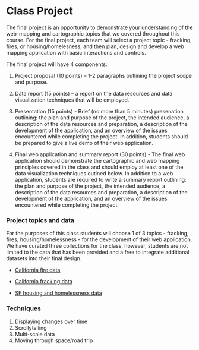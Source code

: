 # Class Project 

The final project is an opportunity to demonstrate your understanding of the web-mapping and cartographic topics that we covered throughout this course. For the final project, each team will select a project topic - fracking, fires, or  housing/homelesness, and then plan, design and develop a web mapping application with basic interactions and controls. 

The final project will have 4 components:

1. Project proposal (10 points) – 1-2 paragraphs outlining the project scope and purpose. 

2. Data report (15 points) – a report on the data resources and data visualization techniques that will be employed. 

3. Presentation (15 points) - Brief (no more than 5 minutes) presenation outlining: the plan and purpose of the project, the intended audience, a description of the data resources and preparation, a description of the development of the application, and an overview of the issues encountered while completing the project. In addition, students should be prepared to give a live demo of their web application.

4. Final web application and summary report (30 points) - The final web application should demonstrate the cartographic and web mapping principles covered in the class and should employ at least one of the data visualization techniques outined below. In addition to a web application, students are required to write a summary report outlining: the plan and purpose of the project, the intended audience, a description of the data resources and preparation, a description of the development of the application, and an overview of the issues encountered while completing the project.

### Project topics and data 

For the purposes of this class students will choose 1 of 3 topics - fracking, fires, housing/homelessness - for the development of their web application. We have curated three collections for the class, however, students are not limited to the data that has been provided and a free to integrate additional datasets into their final design. 

- [California fire data](https://drive.google.com/open?id=1-EJsze2SEx5g1CA2Fj1u6R9IT1xhq1hK)

- [California fracking data](https://drive.google.com/open?id=1kF7-pHg94COQo69L7gjEcs1co54yNLf7)

- [SF housing and homelessness data](https://drive.google.com/open?id=1ax5_IRVYhrxrUyo4FGJT7-e5p_1r5Cem)


### Techniques 

1. Displaying changes over time
2. Scrollytelling
3. Multi-scale data
4. Moving through space/road trip 


